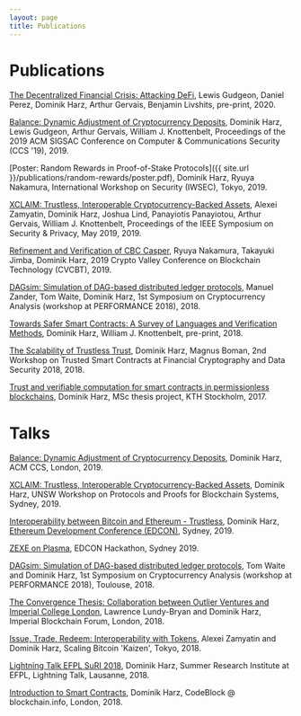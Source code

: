 ```yaml
---
layout: page
title: Publications
---
```

<h1 class="docs-header">Publications</h1>

[The Decentralized Financial Crisis: Attacking DeFi](https://arxiv.org/abs/2002.08099), Lewis Gudgeon, Daniel Perez, Dominik Harz, Arthur Gervais, Benjamin Livshits, pre-print, 2020. 

[Balance: Dynamic Adjustment of Cryptocurrency Deposits](https://eprint.iacr.org/2019/675.pdf), Dominik Harz, Lewis Gudgeon, Arthur Gervais, William J. Knottenbelt, Proceedings of the 2019 ACM SIGSAC Conference on Computer & Communications Security (CCS '19), 2019.

[Poster: Random Rewards in Proof-of-Stake Protocols]({{ site.url }}/publications/random-rewards/poster.pdf), Dominik Harz, Ryuya Nakamura, International Workshop on Security (IWSEC), Tokyo, 2019.

[XCLAIM: Trustless, Interoperable Cryptocurrency-Backed Assets](https://eprint.iacr.org/2018/643), Alexei Zamyatin, Dominik Harz, Joshua Lind, Panayiotis Panayiotou, Arthur Gervais, William J. Knottenbelt, Proceedings of the IEEE Symposium on Security & Privacy, May 2019, 2019.

[Refinement and Verification of CBC Casper](https://eprint.iacr.org/2019/415), Ryuya Nakamura, Takayuki Jimba, Dominik Harz, 2019 Crypto Valley Conference on Blockchain Technology (CVCBT), 2019.

[DAGsim: Simulation of DAG-based distributed ledger protocols](https://eprint.iacr.org/2018/1062.pdf), Manuel Zander, Tom Waite, Dominik Harz, 1st Symposium on Cryptocurrency Analysis (workshop at PERFORMANCE 2018), 2018.

[Towards Safer Smart Contracts: A Survey of Languages and Verification Methods](https://arxiv.org/pdf/1809.09805.pdf), Dominik Harz, William J. Knottenbelt, pre-print, 2018.

[The Scalability of Trustless Trust](https://arxiv.org/pdf/1801.09535.pdf), Dominik Harz, Magnus Boman, 2nd Workshop on Trusted Smart Contracts at Financial Cryptography and Data Security 2018, 2018.

[Trust and verifiable computation for smart contracts in permissionless blockchains](http://www.diva-portal.org/smash/record.jsf?pid=diva2%3A1111933&dswid=-143), Dominik Harz, MSc thesis project, KTH Stockholm, 2017.

<h1 class="docs-header">Talks</h1>

[Balance: Dynamic Adjustment of Cryptocurrency Deposits](https://youtu.be/TkVP7eOTxes), Dominik Harz, ACM CCS, London, 2019.

[XCLAIM: Trustless, Interoperable Cryptocurrency-Backed Assets](https://docs.google.com/presentation/d/1RMJ5J_TQOHlPZtaMbStgX_hVAi1kL6-YpUBUpk9dhOc/edit?usp=sharing), Dominik Harz, UNSW Workshop on Protocols and Proofs for Blockchain Systems, Sydney, 2019. 

[Interoperability between Bitcoin and Ethereum - Trustless](https://docs.google.com/presentation/d/1f3qdnmD82ZoCcWrFmKh3jPMzu5qm4UJud3zsmGSNM5E/edit?usp=sharing), Dominik Harz, [Ethereum Development Conference (EDCON)](https://www.edcon.io/), Sydney, 2019.

[ZEXE on Plasma](https://docs.google.com/presentation/d/1qZoInM4OzPrYs5cISGHdgjN20m8V8Hh9JtOIYxOLbpY/edit?usp=sharing), EDCON Hackathon, Sydney 2019.

[DAGsim: Simulation of DAG-based distributed ledger protocols](https://docs.google.com/presentation/d/1r0wDaRbqiC19sZjN9gmpILmcgw8d8M_Agqu0tO_onoc/edit?usp=sharing), Tom Waite and Dominik Harz, 1st Symposium on Cryptocurrency Analysis (workshop at PERFORMANCE 2018), Toulouse, 2018.

[The Convergence Thesis: Collaboration between Outlier Ventures and Imperial College London](https://drive.google.com/file/d/1wDEobtI9SXuRCPS_e47rF70DrqBqhhIE/view?usp=sharing), Lawrence Lundy-Bryan and Dominik Harz, Imperial Blockchain Forum, London, 2018.

[Issue, Trade, Redeem: Interoperability with Tokens](https://youtu.be/FI9cwksTrQs?t=6429), Alexei Zamyatin and Dominik Harz, Scaling Bitcoin 'Kaizen', Tokyo, 2018.

[Lightning Talk EFPL SuRI 2018](https://drive.google.com/open?id=1jE1DmvnGayAkPnabQwBkojBhtgSpI0m3V866iidhgdo), Dominik Harz, Summer Research Institute at EFPL, Lightning Talk, Lausanne, 2018.

[Introduction to Smart Contracts](https://drive.google.com/open?id=1LVlVB3S4jlurZr0KzZZyi5CI-yqMRKKmj0fK026ncp0), Dominik Harz, CodeBlock @ blockchain.info, London, 2018.